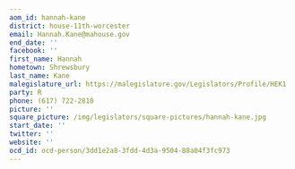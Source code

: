 ```yaml
---
aom_id: hannah-kane
district: house-11th-worcester
email: Hannah.Kane@mahouse.gov
end_date: ''
facebook: ''
first_name: Hannah
hometown: Shrewsbury
last_name: Kane
malegislature_url: https://malegislature.gov/Legislators/Profile/HEK1
party: R
phone: (617) 722-2810
picture: ''
square_picture: /img/legislators/square-pictures/hannah-kane.jpg
start_date: ''
twitter: ''
website: ''
ocd_id: ocd-person/3dd1e2a8-3fdd-4d3a-9504-88a04f3fc973
---
```

